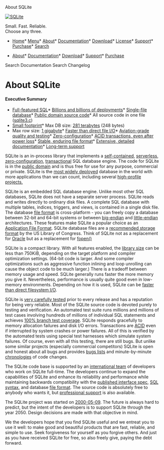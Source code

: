 




About SQLite




[![SQLite](images/sqlite370_banner.gif)](index.html)


Small. Fast. Reliable.  
Choose any three.


* [Home](index.html)* [Menu](javascript:void(0))* [About](about.html)* [Documentation](docs.html)* [Download](download.html)* [License](copyright.html)* [Support](support.html)* [Purchase](prosupport.html)* [Search](javascript:void(0))




* [About](about.html)* [Documentation](docs.html)* [Download](download.html)* [Support](support.html)* [Purchase](prosupport.html)






Search Documentation
Search Changelog







# About SQLite



#### Executive Summary


* [Full\-featured SQL](fullsql.html)* [Billions and billions of deployments](mostdeployed.html)* [Single\-file database](onefile.html)* [Public domain source code](copyright.html)* All source code in one file ([sqlite3\.c](amalgamation.html))
* [Small footprint](footprint.html)* Max DB size: [281 terabytes](limits.html)
 (248 bytes)
* Max row size: [1 gigabyte](limits.html)* [Faster than direct file I/O](fasterthanfs.html)* [Aviation\-grade quality and testing](testing.html)* [Zero\-configuration](zeroconf.html)* [ACID transactions, even after power loss](transactional.html)* [Stable, enduring file format](fileformat.html)* [Extensive, detailed documentation](doclist.html)* [Long\-term support](lts.html)

SQLite is an in\-process library that implements a
[self\-contained](selfcontained.html), 
[serverless](serverless.html),
[zero\-configuration](zeroconf.html),
[transactional](transactional.html)
SQL database engine.
The code for SQLite is in the
[public domain](copyright.html) and is thus free for
use for any purpose, commercial or private.
SQLite is the [most widely deployed](mostdeployed.html) database in the world
with more applications than we can
count, including several [high\-profile projects.](famous.html)


SQLite is an embedded SQL database engine.
Unlike most other SQL databases, SQLite does not have a separate
server process. SQLite reads and writes directly to ordinary disk
files. A complete SQL database with multiple tables, indices,
triggers, and views, is contained in a single disk file.
The database [file format](fileformat2.html) is cross\-platform \- you can freely copy a database
between 32\-bit and 64\-bit systems or between 
[big\-endian](http://en.wikipedia.org/wiki/Endianness) and
[little\-endian](http://en.wikipedia.org/wiki/Endianness)
architectures. These features make SQLite a popular choice as
an [Application File Format](appfileformat.html). SQLite database files are a
[recommended storage format](locrsf.html) by the US Library of Congress.
Think of SQLite not as a replacement for 
[Oracle](http://www.oracle.com/database/index.html) but
as a replacement for [fopen()](http://man.he.net/man3/fopen)


SQLite is a compact library.
With all features enabled, the [library size](footprint.html) can be less than 750KiB,
depending on the target platform and compiler optimization settings.
(64\-bit code is larger. And some compiler optimizations
such as aggressive function inlining and loop unrolling can cause the
object code to be much larger.)
There is a tradeoff between memory usage and speed. 
SQLite generally runs faster the more memory
you give it. Nevertheless, performance is usually quite good even
in low\-memory environments. Depending on how it is used, SQLite can be
[faster than direct filesystem I/O](fasterthanfs.html).


SQLite is 
[very carefully tested](testing.html) prior to every
release and has a reputation for being very reliable.
Most of the SQLite source code is devoted purely to testing and
verification. An automated test suite runs millions and millions of
test cases involving hundreds of millions of individual SQL statements
and achieves [100% branch test coverage](testing.html#coverage). 
SQLite responds gracefully to memory
allocation failures and disk I/O errors. Transactions are
[ACID](http://en.wikipedia.org/wiki/ACID)
even if interrupted by system crashes or power failures. 
All of this is verified by
the automated tests using special test harnesses which simulate 
system failures.
Of course, even with all this testing, there are still bugs.
But unlike some similar projects (especially commercial competitors)
SQLite is open and honest about all bugs and provides
[bugs lists](https://www.sqlite.org/src/rptview?rn=1) and
minute\-by\-minute [chronologies](https://www.sqlite.org/src/timeline) of code changes.


The SQLite code base is supported by an
[international team](crew.html) of developers who work on
SQLite full\-time.
The developers continue to expand the capabilities of SQLite
and enhance its reliability and performance while maintaining
backwards compatibility with the 
[published interface spec](c3ref/intro.html),
[SQL syntax](lang.html), and database [file format](fileformat2.html).
The source code is absolutely free to anybody who wants it,
but [professional support](prosupport.html) is also available.


The SQLite project was started on 
[2000\-05\-09](https://www.sqlite.org/src/timeline?c=2000-05-29+14:26:00).
The future is always hard to predict, but the intent of the developers
is to support SQLite through the year 2050\. Design decisions are made
with that objective in mind.


We the developers hope that you find SQLite useful and we
entreat you to use it well: to make good and beautiful products that
are fast, reliable, and simple to use. Seek forgiveness for yourself
as you forgive others. And just as you have received SQLite for free,
so also freely give, paying the debt forward.


